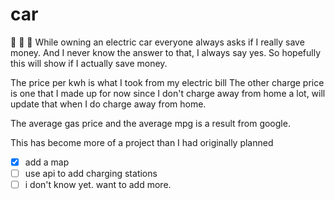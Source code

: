 # car
:battery: :blue_car: :battery: 
While owning an electric car everyone always asks if I really save money. And I never know the answer to that, I always say yes. So hopefully this will show if I actually save money.

The price per kwh is what I took from my electric bill
The other charge price is one that I made up for now since I don't charge away from home a lot, will update that when I do charge away from home.

The average gas price and the average mpg is a result from google. 

This has become more of a project than I had originally planned

- [x] add a map
- [ ] use api to add charging stations
- [ ] i don't know yet. want to add more.